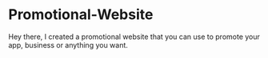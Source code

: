 # Promotional-Website
Hey there, I created a promotional website that you can use to promote your app, business or anything you want.
